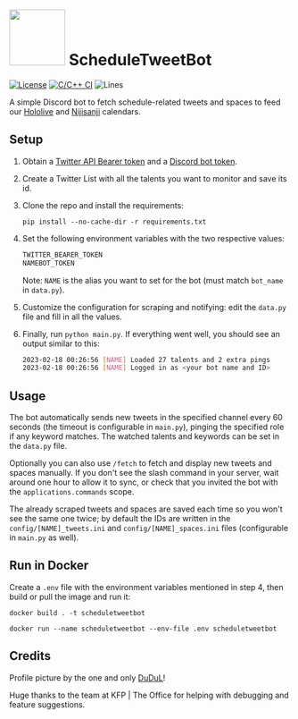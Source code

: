 # <img src="logo.png" width="100"> ScheduleTweetBot

[![License](https://img.shields.io/github/license/Steeven9/ScheduleTweetBot)](/LICENSE)
[![C/C++ CI](https://github.com/Steeven9/ScheduleTweetBot/actions/workflows/docker-image.yml/badge.svg)](https://github.com/Steeven9/ScheduleTweetBot/actions/workflows/docker-image.yml)
![Lines](https://img.shields.io/tokei/lines/github/Steeven9/ScheduleTweetBot)

A simple Discord bot to fetch schedule-related tweets and spaces to
feed our [Hololive](https://holocal.moe) and [Nijisanji](https://nijien.vercel.app) calendars.

## Setup

1. Obtain a [Twitter API Bearer token](https://developer.twitter.com/en/docs/twitter-api) and
a [Discord bot token](https://www.writebots.com/discord-bot-token).

2. Create a Twitter List with all the talents you want to monitor and save its id.

3. Clone the repo and install the requirements:

    `pip install --no-cache-dir -r requirements.txt`

4. Set the following environment variables with the two respective values:

    ```bash
    TWITTER_BEARER_TOKEN
    NAMEBOT_TOKEN
    ```

    Note: `NAME` is the alias you want to set for the bot (must match `bot_name` in `data.py`).

5. Customize the configuration for scraping and notifying: edit the `data.py` file and fill in all the values.

6. Finally, run `python main.py`. If everything went well, you should see an output similar to this:

    ```bash
    2023-02-18 00:26:56 [NAME] Loaded 27 talents and 2 extra pings
    2023-02-18 00:26:56 [NAME] Logged in as <your bot name and ID>
    ```

## Usage

The bot automatically sends new tweets in the specified channel every 60 seconds
(the timeout is configurable in `main.py`), pinging the specified role if any keyword matches.
The watched talents and keywords can be set in the `data.py` file.

Optionally you can also use `/fetch` to fetch and display new tweets and spaces manually.
If you don't see the slash command in your server, wait around one hour to allow it
to sync, or check that you invited the bot with the `applications.commands` scope.

The already scraped tweets and spaces are saved each time so you won't see the same one twice;
by default the IDs are written in the `config/[NAME]_tweets.ini` and `config/[NAME]_spaces.ini`
files (configurable in `main.py` as well).

## Run in Docker

Create a `.env` file with the environment variables mentioned in step 4,
then build or pull the image and run it:

`docker build . -t scheduletweetbot`

`docker run --name scheduletweetbot --env-file .env scheduletweetbot`

## Credits

Profile picture by the one and only [DuDuL](https://twitter.com/DuDuLtv)!

Huge thanks to the team at KFP | The Office for helping with debugging
and feature suggestions.
